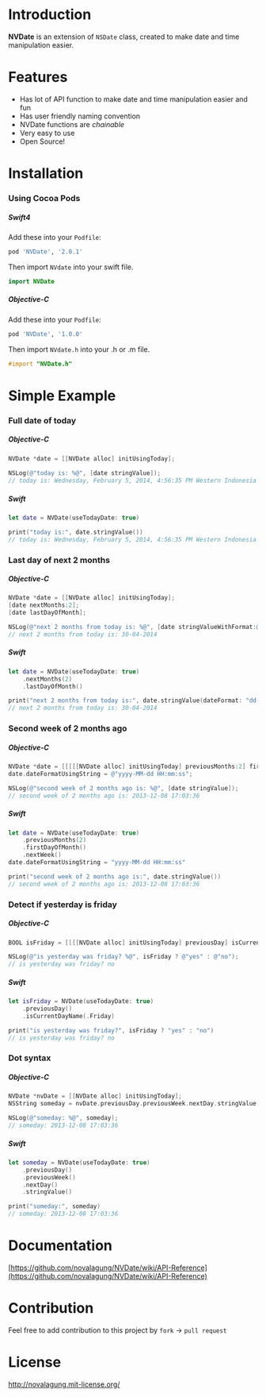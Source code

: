 Introduction
======

<!-- [![Version](http://img.shields.io/cocoapods/v/NVDate.svg)](http://cocoadocs.org/docsets/NVDate) -->

__NVDate__ is an extension of `NSDate` class, created to make date and time manipulation easier.

Features
======

* Has lot of API function to make date and time manipulation easier and fun
* Has user friendly naming convention
* NVDate functions are _chainable_
* Very easy to use
* Open Source!

Installation
======

### Using Cocoa Pods

##### Swift4

Add these into your `Podfile`:

```ruby
pod 'NVDate', '2.0.1'
```

Then import `NVdate` into your swift file.

```swift
import NVDate
```

##### Objective-C

Add these into your `Podfile`:

```ruby
pod 'NVDate', '1.0.0'
```

Then import `NVdate.h` into your .h or .m file.

```objectivec
#import "NVDate.h"
```

Simple Example
======
    
### Full date of today

##### Objective-C

```objectivec
NVDate *date = [[NVDate alloc] initUsingToday];
 
NSLog(@"today is: %@", [date stringValue]);
// today is: Wednesday, February 5, 2014, 4:56:35 PM Western Indonesia Time
```

##### Swift

```swift
let date = NVDate(useTodayDate: true)

print("today is:", date.stringValue())
// today is: Wednesday, February 5, 2014, 4:56:35 PM Western Indonesia Time
```

### Last day of next 2 months

##### Objective-C

```objectivec
NVDate *date = [[NVDate alloc] initUsingToday];
[date nextMonths:2];
[date lastDayOfMonth];

NSLog(@"next 2 months from today is: %@", [date stringValueWithFormat:@"dd-MM-yyyy"]);
// next 2 months from today is: 30-04-2014
```

##### Swift

```swift
let date = NVDate(useTodayDate: true)
    .nextMonths(2)
    .lastDayOfMonth()

print("next 2 months from today is:", date.stringValue(dateFormat: "dd-MM-yyyy"))
// next 2 months from today is: 30-04-2014
```

### Second week of 2 months ago

##### Objective-C

```objectivec
NVDate *date = [[[[[NVDate alloc] initUsingToday] previousMonths:2] firstDayOfMonth] nextWeek];
date.dateFormatUsingString = @"yyyy-MM-dd HH:mm:ss";

NSLog(@"second week of 2 months ago is: %@", [date stringValue]);
// second week of 2 months ago is: 2013-12-08 17:03:36
```

##### Swift

```swift
let date = NVDate(useTodayDate: true)
    .previousMonths(2)
    .firstDayOfMonth()
    .nextWeek()
date.dateFormatUsingString = "yyyy-MM-dd HH:mm:ss"

print("second week of 2 months ago is:", date.stringValue())
// second week of 2 months ago is: 2013-12-08 17:03:36
```

### Detect if yesterday is friday

##### Objective-C

```objectivec
BOOL isFriday = [[[[NVDate alloc] initUsingToday] previousDay] isCurrentDayName:NVDayUnitFriday];

NSLog(@"is yesterday was friday? %@", isFriday ? @"yes" : @"no");
// is yesterday was friday? no
```

##### Swift

```swift
let isFriday = NVDate(useTodayDate: true)
    .previousDay()
    .isCurrentDayName(.Friday)

print("is yesterday was friday?", isFriday ? "yes" : "no")
// is yesterday was friday? no
```

### Dot syntax

##### Objective-C

```objectivec
NVDate *nvDate = [[NVDate alloc] initUsingToday];
NSString someday = nvDate.previousDay.previousWeek.nextDay.stringValue;

NSLog(@"someday: %@", someday);
// someday: 2013-12-08 17:03:36
```

##### Swift

```swift
let someday = NVDate(useTodayDate: true)
    .previousDay()
    .previousWeek()
    .nextDay()
    .stringValue()

print("someday:", someday)
// someday: 2013-12-08 17:03:36
```

Documentation
======

[https://github.com/novalagung/NVDate/wiki/API-Reference](https://github.com/novalagung/NVDate/wiki/API-Reference)


Contribution
======

Feel free to add contribution to this project by `fork` -> `pull request`


License
======

http://novalagung.mit-license.org/
